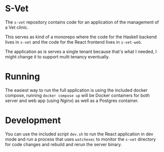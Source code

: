# S-Vet

The `s-vet` repository contains code for an application of the management of a Vet clinic.

This serves as kind of a monorepo where the code for the Haskell backend lives in `s-vet` and the code for the React frontend lives in `s-vet-web`.

The application as is serves a single tenant because that's what I needed, I might change it to support multi tenancy eventually.

# Running

The easiest way to run the full application is using the included docker compose, running `docker compose up` will be Docker containers for both server and web app (using Nginx) as well as a Postgres container.

# Development

You can use the included script `dev.sh` to run the React application in dev mode and run a process that uses `watchexec` to monitor the `s-vet` directory for code changes and rebuild and rerun the server binary.
